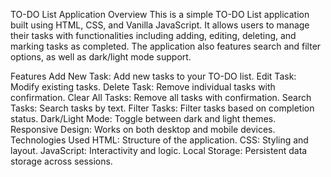 TO-DO List Application
Overview
This is a simple TO-DO List application built using HTML, CSS, and Vanilla JavaScript. It allows users to manage their tasks with functionalities including adding, editing, deleting, and marking tasks as completed. The application also features search and filter options, as well as dark/light mode support.

Features
Add New Task: Add new tasks to your TO-DO list.
Edit Task: Modify existing tasks.
Delete Task: Remove individual tasks with confirmation.
Clear All Tasks: Remove all tasks with confirmation.
Search Tasks: Search tasks by text.
Filter Tasks: Filter tasks based on completion status.
Dark/Light Mode: Toggle between dark and light themes.
Responsive Design: Works on both desktop and mobile devices.
Technologies Used
HTML: Structure of the application.
CSS: Styling and layout.
JavaScript: Interactivity and logic.
Local Storage: Persistent data storage across sessions.